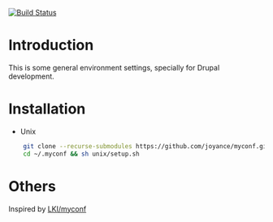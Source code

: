 [![Build Status](https://travis-ci.org/joyance/myconf.svg?branch=master)](https://travis-ci.org/joyance/myconf)

Introduction
============

This is some general environment settings, specially for Drupal development.

Installation
===========

* Unix
```sh
    git clone --recurse-submodules https://github.com/joyance/myconf.git ~/.myconf
    cd ~/.myconf && sh unix/setup.sh
```

Others
======

Inspired by [LKI/myconf][myconf_lirian]

[myconf_lirian]: https://github.com/LKI/myconf
